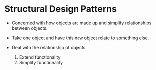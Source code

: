 # Structural Design Patterns

* Concerned with how objects are made up and simplify relationships
between objects.

* Take one object and have this new object relate to something else.

* Deal with the relationship of objects
  1. Extend functionality
  2. Simplify functionality
